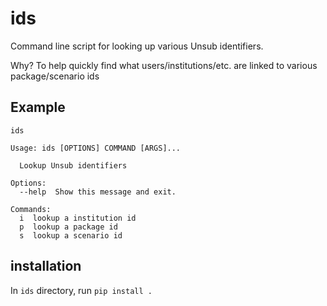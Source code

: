 ids
===

Command line script for looking up various Unsub identifiers.

Why? To help quickly find what users/institutions/etc. are linked to various package/scenario ids


## Example

```
ids
```

```
Usage: ids [OPTIONS] COMMAND [ARGS]...

  Lookup Unsub identifiers

Options:
  --help  Show this message and exit.

Commands:
  i  lookup a institution id
  p  lookup a package id
  s  lookup a scenario id
```


## installation

In `ids` directory, run `pip install .`
